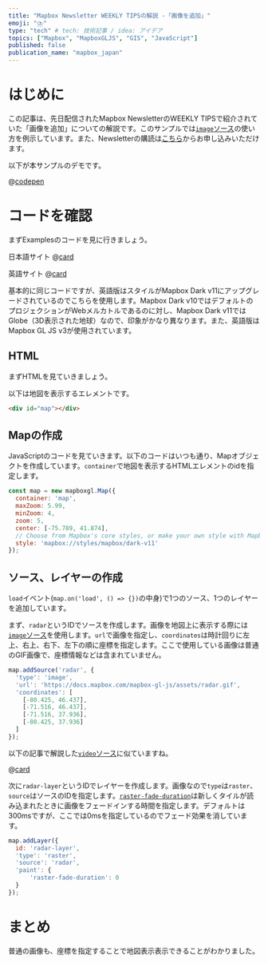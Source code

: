 ```yaml
---
title: "Mapbox Newsletter WEEKLY TIPSの解説 -「画像を追加」"
emoji: "⛈️"
type: "tech" # tech: 技術記事 / idea: アイデア
topics: ["Mapbox", "MapboxGLJS", "GIS", "JavaScript"]
published: false
publication_name: "mapbox_japan"
---
```


# はじめに

この記事は、先日配信されたMapbox NewsletterのWEEKLY TIPSで紹介されていた「画像を追加」についての解説です。このサンプルでは[`image`ソース](https://docs.mapbox.com/style-spec/reference/sources#image)の使い方を例示しています。また、Newsletterの購読は[こちら](https://www.mapbox.jp/blog?#:~:text=%E3%83%8B%E3%83%A5%E3%83%BC%E3%82%B9%E3%83%AC%E3%82%BF%E3%83%BC%E3%82%92%E8%B3%BC%E8%AA%AD)からお申し込みいただけます。

以下が本サンプルのデモです。

@[codepen](https://codepen.io/OttyLab/pen/xxeyjXR)


# コードを確認

まずExamplesのコードを見に行きましょう。

日本語サイト
@[card](https://docs.mapbox.com/jp/mapbox-gl-js/example/image-on-a-map/)

英語サイト
@[card](https://docs.mapbox.com/mapbox-gl-js/example/image-on-a-map/)

基本的に同じコードですが、英語版はスタイルがMapbox Dark v11にアップグレードされているのでこちらを使用します。Mapbox Dark v10ではデフォルトのプロジェクションがWebメルカトルであるのに対し、Mapbox Dark v11ではGlobe（3D表示された地球）なので、印象がかなり異なります。また、英語版はMapbox GL JS v3が使用されています。

## HTML

まずHTMLを見ていきましょう。

以下は地図を表示するエレメントです。

```HTML
<div id="map"></div>
```

## Mapの作成

JavaScriptのコードを見ていきます。以下のコードはいつも通り、Mapオブジェクトを作成しています。`container`で地図を表示するHTMLエレメントのidを指定します。

```JavaScript
const map = new mapboxgl.Map({
  container: 'map',
  maxZoom: 5.99,
  minZoom: 4,
  zoom: 5,
  center: [-75.789, 41.874],
  // Choose from Mapbox's core styles, or make your own style with Mapbox Studio
  style: 'mapbox://styles/mapbox/dark-v11'
});
```

## ソース、レイヤーの作成

`load`イベント(`map.on('load', () => {})`の中身)で1つのソース、1つのレイヤーを追加しています。

まず、`radar`というIDでソースを作成します。画像を地図上に表示する際には[`image`ソース](https://docs.mapbox.com/style-spec/reference/sources#image)を使用します。`url`で画像を指定し、`coordinates`は時計回りに左上、右上、右下、左下の順に座標を指定します。ここで使用している画像は普通のGIF画像で、座標情報などは含まれていません。

```JavaScript
map.addSource('radar', {
  'type': 'image',
  'url': 'https://docs.mapbox.com/mapbox-gl-js/assets/radar.gif',
  'coordinates': [
    [-80.425, 46.437],
    [-71.516, 46.437],
    [-71.516, 37.936],
    [-80.425, 37.936]
  ]
});
```

以下の記事で解説した[`video`ソース](https://docs.mapbox.com/style-spec/reference/sources#video)に似ていますね。

@[card](https://zenn.dev/ottylab/articles/3c228ca4e04da7/)

次に`radar-layer`というIDでレイヤーを作成します。画像なので`type`は`raster`、`source`はソースのIDを指定します。[`raster-fade-duration`](https://docs.mapbox.com/style-spec/reference/layers#paint-raster-raster-fade-duration)は新しくタイルが読み込まれたときに画像をフェードインする時間を指定します。デフォルトは300msですが、ここでは0msを指定しているのでフェード効果を消しています。

```JavaScript
map.addLayer({
  id: 'radar-layer',
  'type': 'raster',
  'source': 'radar',
  'paint': {
      'raster-fade-duration': 0
  }
});
```

# まとめ
普通の画像も、座標を指定することで地図表示表示できることがわかりました。
